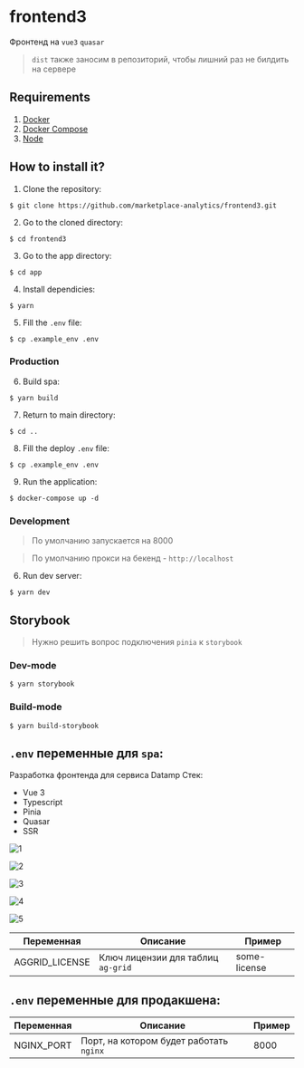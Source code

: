 # frontend3
Фронтенд на `vue3` `quasar`

> `dist` также заносим в репозиторий, чтобы лишний раз не билдить на сервере

## Requirements
1. [Docker](https://docs.docker.com/install/)
2. [Docker Compose](https://docs.docker.com/compose/install/)
3. [Node](https://nodejs.org/en/)

## How to install it?
1. Clone the repository:

```
$ git clone https://github.com/marketplace-analytics/frontend3.git
```

2. Go to the cloned directory:
```
$ cd frontend3
```
3. Go to the app directory:
```
$ cd app
```
4. Install dependicies:
```
$ yarn
```
5. Fill the `.env` file:
```
$ cp .example_env .env
```

### Production
6. Build spa:
```
$ yarn build
```
7. Return to main directory:
```
$ cd ..
```
8. Fill the deploy `.env` file:
```
$ cp .example_env .env
```
9. Run the application:
```
$ docker-compose up -d
```

### Development
> По умолчанию запускается на 8000

> По умолчанию прокси на бекенд - `http://localhost`

6. Run dev server:
```
$ yarn dev
```

## Storybook

> Нужно решить вопрос подключения `pinia` к `storybook`

### Dev-mode
```
$ yarn storybook
```
### Build-mode
```
$ yarn build-storybook
```

## `.env` переменные для `spa`:

Разработка фронтенда для сервиса Datamp
Стек:
- Vue 3
- Typescript
- Pinia
- Quasar
- SSR

![1](https://user-images.githubusercontent.com/78386140/173198556-923cbadb-424b-4b6c-a468-074f9ab31e40.png)

![2](https://user-images.githubusercontent.com/78386140/173198562-1da53868-a96a-44a0-a177-58820dad0f95.png)

![3](https://user-images.githubusercontent.com/78386140/173198563-0a744c5f-23c9-474e-a51e-9a5393a7c9f5.png)

![4](https://user-images.githubusercontent.com/78386140/173198568-8d4be013-adb4-4bc4-b36b-7afe35f99fbb.png)

![5](https://user-images.githubusercontent.com/78386140/173198578-a0cb02b5-3315-4923-993b-7bc3cbae6470.png)




Переменная|Описание|Пример
----|----------|----------|
AGGRID_LICENSE|Ключ лицензии для таблиц `ag-grid`|some-license

## `.env` переменные для продакшена:

Переменная|Описание|Пример
----|----------|----------|
NGINX_PORT|Порт, на котором будет работать `nginx`|8000
